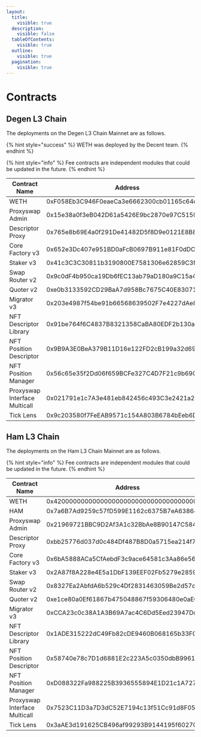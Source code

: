 ```yaml
---
layout:
  title:
    visible: true
  description:
    visible: false
  tableOfContents:
    visible: true
  outline:
    visible: true
  pagination:
    visible: true
---
```


# Contracts

## Degen L3 Chain <a href="#zksync-era" id="zksync-era"></a>

The deployments on the Degen L3 Chain Mainnet are as follows.

{% hint style="success" %}
WETH was deployed by the Decent team.
{% endhint %}

{% hint style="info" %}
Fee contracts are independent modules that could be updated in the future.
{% endhint %}

<table><thead><tr><th width="208">Contract Name</th><th>Address</th><th data-hidden></th></tr></thead><tbody><tr><td>WETH</td><td>0xF058Eb3C946F0eaeCa3e6662300cb01165c64edE</td><td></td></tr><tr><td>Proxyswap Admin</td><td>0x15e38a0f3eB042D61a5426E9bc2870e97C515061</td><td></td></tr><tr><td>Descriptor Proxy</td><td>0x765e8b69E4a0f291De41482D5f8D9e0121E8B882</td><td></td></tr><tr><td>Core Factory v3</td><td>0x652e3Dc407e951BD0aFcB0697B911e81F0dDC876</td><td></td></tr><tr><td>Staker v3</td><td>0x41c3C3C30811b3190800E7581306e62859C3f38A</td><td></td></tr><tr><td>Swap Router v2</td><td>0x9c0dF4b950ca19Db6fEC13ab79aD180a9C15a41E</td><td></td></tr><tr><td>Quoter v2</td><td>0xe0b3133592CD29BaA7d958Bc7675C40E83071Ae1</td><td></td></tr><tr><td>Migrator v3</td><td>0x203e4987f54be91b66568639502F7e4227dAe84f</td><td></td></tr><tr><td>NFT Descriptor Library</td><td>0x91be764f6C4837B8321358CaBA80EDF2b130a95F</td><td></td></tr><tr><td>NFT Position Descriptor</td><td>0x9B9A3E0BeA379B11D16e122FD2cB199a32d69fBd</td><td></td></tr><tr><td>NFT Position Manager</td><td>0x56c65e35f2Dd06f659BCFe327C4D7F21c9b69C2f</td><td></td></tr><tr><td>Proxyswap Interface Multicall</td><td>0x021791e1c7A3e481eb842456c493C3e2421a21a9</td><td></td></tr><tr><td>Tick Lens</td><td>0x9c203580f7FeEAB9571c154A803B6784bEeb6Da4</td><td></td></tr></tbody></table>

## Ham L3 Chain

The deployments on the Ham L3 Chain Mainnet are as follows.

{% hint style="info" %}
Fee contracts are independent modules that could be updated in the future.
{% endhint %}

<table><thead><tr><th width="209">Contract Name</th><th>Address</th></tr></thead><tbody><tr><td>WETH</td><td>0x4200000000000000000000000000000000000006</td></tr><tr><td>HAM</td><td>0x7a6B7Ad9259c57fD599E1162c6375B7eA63864e4</td></tr><tr><td>Proxyswap Admin</td><td>0x21969721BBC9D2Af3A1c32BbAe8B90147C58417C</td></tr><tr><td>Descriptor Proxy</td><td>0xbb25776d037d0c484Df487B8D0a5715ea214f78E</td></tr><tr><td>Core Factory v3</td><td>0x6bA5888ACa5CfAebdF3c9ace64581c3Aa86e564c</td></tr><tr><td>Staker v3</td><td>0x2A87f8A228e4E5a1DbF139EEF02Fb5279e285925</td></tr><tr><td>Swap Router v2</td><td>0x8327Ea2AbfdA6b529c4Df2831463059Be2d57d16</td></tr><tr><td>Quoter v2</td><td>0xe1ce80a0Ef61867b475048867f59306480e0aE0E</td></tr><tr><td>Migrator v3</td><td>0xCCA23c0c38A1A3B69A7ac4C6Dd5Eed23947Dd8AF</td></tr><tr><td>NFT Descriptor Library</td><td>0x1ADE315222dC49Fb82cDE9460B068165b33F03c9</td></tr><tr><td>NFT Position Descriptor</td><td>0x58740e78c7D1d6881E2c223A5c0350dbB99615a3</td></tr><tr><td>NFT Position Manager</td><td>0xD088322Fa988225B3936555894E1D21c1A727859</td></tr><tr><td>Proxyswap Interface Multicall</td><td>0x7523C11D3a7D3dC52E7194c13f51Cc91d8F051bf</td></tr><tr><td>Tick Lens</td><td>0x3aAE3d191625CB496af99293B9144195f6027023</td></tr></tbody></table>
